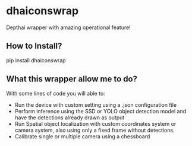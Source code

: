 # dhaiconswrap

Depthai wrapper with amazing operational feature!

## How to Install?

pip install dhaiconswrap

## What this wrapper allow me to do?

With some lines of code you will able to:

- Run the device with custom setting using a .json configuration file
- Perform inference using the SSD or YOLO object detection model and have the detections already drawn as output
- Run Spatial object localization with custom coordinates system or camera system, also using only a fixed frame without detections.
- Calibrate single or multiple camera using a chessboard
